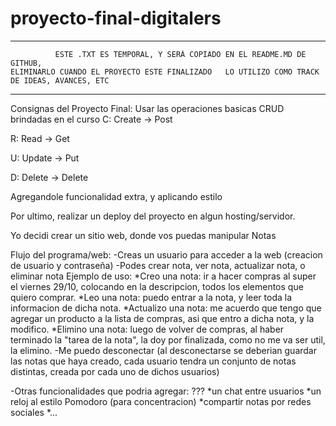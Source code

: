 # proyecto-final-digitalers

--------------------------------------------------------------------------------------------------
	          ESTE .TXT ES TEMPORAL, Y SERÁ COPIADO EN EL README.MD DE GITHUB,
    ELIMINARLO CUANDO EL PROYECTO ESTE FINALIZADO	LO UTILIZO COMO TRACK DE IDEAS, AVANCES, ETC
--------------------------------------------------------------------------------------------------
Consignas del Proyecto Final:
Usar las operaciones basicas CRUD brindadas en el curso
C: Create -> Post

R: Read	  -> Get

U: Update -> Put

D: Delete -> Delete

Agregandole funcionalidad extra, y aplicando estilo

Por ultimo, realizar un deploy del proyecto en algun hosting/servidor.

Yo decidi crear un sitio web, donde vos puedas manipular Notas

Flujo del programa/web:
-Creas un usuario para acceder a la web (creacion de usuario y contraseña)
-Podes crear nota, ver nota, actualizar nota, o eliminar nota
Ejemplo de uso:
 	*Creo una nota: ir a hacer compras al super el viernes 29/10,
	colocando en la descripcion, todos los elementos que quiero comprar.
	*Leo una nota: puedo entrar a la nota, y leer toda la informacion de dicha nota.
	*Actualizo una nota: me acuerdo que tengo que agregar un producto a la lista de compras,
	asi que entro a dicha nota, y la modifico.
	*Elimino una nota: luego de volver de compras, al haber terminado la "tarea de la nota", 
	la doy por finalizada, como no me va ser util, la elimino.
-Me puedo desconectar (al desconectarse se deberian guardar las notas que haya creado, cada
usuario tendra un conjunto de notas distintas, creada por cada uno de dichos usuarios)

-Otras funcionalidades que podria agregar: ???
	*un chat entre usuarios
	*un reloj al estilo Pomodoro (para concentracion)
	*compartir notas por redes sociales
	*...
